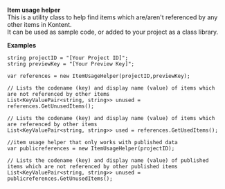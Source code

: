 **Item usage helper**  
This is a utility class to help find items which are/aren't referenced by any other items in Kontent.  
It can be used as sample code, or added to your project as a class library.  
  
**Examples**  
  
    string projectID = "[Your Project ID]";
	string previewKey = "[Your Preview Key]";
	
	var references = new ItemUsageHelper(projectID,previewKey);
	
	// Lists the codename (key) and display name (value) of items which are not referenced by other items
	List<KeyValuePair<string, string>> unused = references.GetUnusedItems();

	// Lists the codename (key) and display name (value) of items which are referenced by other items 
	List<KeyValuePair<string, string>> used = references.GetUsedItems();  

	//item usage helper that only works with published data
	var publicreferences = new ItemUsageHelper(projectID);

	// Lists the codename (key) and display name (value) of published items which are not referenced by other published items
	List<KeyValuePair<string, string>> unused = publicreferences.GetUnusedItems();

  
